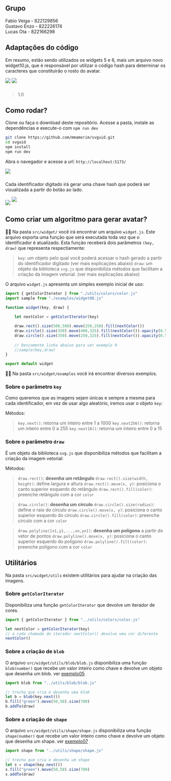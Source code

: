 ## Grupo

Fabio Veiga - 822129856 <br>
Gustavo Enzo - 822226174 <br>
Lucas Ota - 822166298 <br>

## Adaptações do código

Em resumo, estão sendo utilizados os widgets 5 e 6, mais um arquivo novo widget10.js, que é responsável por utilizar o código hash para determinar os caracteres que constituirão o rosto do avatar.

<img src="./assets/tela04.png" style="margin-bottom: 10px;"/>


<img src="./public/logo.png" style="margin-bottom: 10px;"/>
 
> 1.0
>

## Como rodar?

Clone ou faça o download deste repositório. Acesse a pasta, instale as dependências e execute-o com `npm run dev`  

```bash
git clone https://github.com/mmamorim/svguid.git
cd svguid
npm install
npm run dev
```

Abra o navegador e acesse a url: `http://localhost:5173/`

<img src="./assets/tela01.png" style="margin-bottom: 10px;"/>

Cada identificador digitado irá gerar uma chave hash que poderá ser visualizada a partir do botão ao lado.

<img src="./assets/tela02.png" style=""/>
<img src="./assets/tela03.png" style="margin-bottom: 10px;"/>



## Como criar um algoritmo para gerar avatar?

🧑‍💻 Na pasta `src/widget/` você irá encontrar um arquivo `widget.js`. Este arquivo exporta uma função que será executada toda vez que o identificador é atualizado. Esta função receberá dois parâmetros `(key, draw)` que representa respectiamente: 

> `key`: um objeto pelo qual você poderá acessar o hash gerado a partir do identificador digitado (ver mais explicações abaixo)
> `draw`: um objeto da biblioteca `svg.js` que disponibiliza métodos que facilitam a criação da imagem vetorial. (ver mais explicações abaixo)  

O arquivo `widget.js` apresenta um simples exemplo inicial de uso:

~~~javascript 
import { getColorIterator } from "./utils/colors/color.js"
import sample from "./examples/widget00.js"

function widget(key, draw) {
    
    let nextColor = getColorIterator(key)

    draw.rect().size(500,500).move(250,250).fill(nextColor())
    draw.circle().size(350).move(400,325).fill(nextColor()).opacity(0.5)
    draw.circle().size(350).move(250,325).fill(nextColor()).opacity(0.5)
    
    // Descomente linha abaixo para ver exemplo 0
    //sample(key,draw)
}

export default widget
~~~

🧑‍💻 Na pasta `src/widget/examples` você irá encontrar diversos exemplos.

### Sobre o parâmetro `key`

Como queremos que as imagens sejam únicas e sempre a mesma para cada identificador, em vez de usar algo aleatório, iremos usar o objeto `key`:

Métodos:
> `key.next()`: retorna um inteiro entre 1 a 1000 
> `key.next256()`: retorna um inteiro entre 0 a 255 
> `key.next16()`: retorna um inteiro entre 0 a 15 

### Sobre o parâmetro `draw`

É um objeto da biblioteca `svg.js` que disponibiliza métodos que facilitam a criação da imagem vetorial:

Métodos:
> `draw.rect()`: **desenha um retângulo**
> `draw.rect().size(width, height)`: define largura e altura
> `draw.rect().move(x, y)`: posiciona o canto superior esquerdo do retângulo
> `draw.rect().fill(color)`: preenche retângulo com a cor `color`

> `draw.circle()`: **desenha um circulo**
> `draw.circle().size(radius)`: define o raio do círculo
> `draw.circle().move(x, y)`: posiciona o canto superior esquerdo do circulo
> `draw.circle().fill(color)`: preenche círculo com a cor `color`

> `draw.polyline([x1,y1,...,xn,yn])`: **desenha um polígono** a partir do vetor de pontos
> `draw.polyline().move(x, y)`: posiciona o canto superior esquerdo do polígono
> `draw.polyline().fill(color)`: preenche polígono com a cor `color`

## Utilitários

Na pasta `src/widget/utils` existem utilitários para ajudar na criação das imagens.

### Sobre `getColorIterator`

Disponibiliza uma função `getColorIterator` que devolve um iterador de cores.

~~~javascript 
import { getColorIterator } from "../utils/colors/color.js"
~~~

~~~javascript 
let nextColor = getColorIterator(key)
// a cada chamada do iterador nextColor() devolve uma cor diferente 
nextColor()
~~~

### Sobre a criação de `blob`

O arquivo `src/widget/utils/blob/blob.js` disponibiliza uma função `blob(number)` que recebe um valor inteiro como chave e devolve um objeto que desenha um blob. ver [exemplo05](./src/widget/examples/widget05.js)

~~~javascript 
import blob from "../utils/blob/blob.js"
~~~

~~~javascript 
// trecho que cria e desenha uma blob
let b = blob(key.next())
b.fill("green").move(50,50).size(700)
b.addTo(draw)
~~~

### Sobre a criação de `shape`

O arquivo `src/widget/utils/shape/shape.js` disponibiliza uma função `shape(number)` que recebe um valor inteiro como chave e devolve um objeto que desenha um shape. ver [exemplo07](./src/widget/examples/widget07.js)

~~~javascript 
import shape from "../utils/shape/shape.js"
~~~

~~~javascript 
// trecho que cria e desenha um shape
let s = shape(key.next())
s.fill("green").move(50,50).size(700)
s.addTo(draw)
~~~

